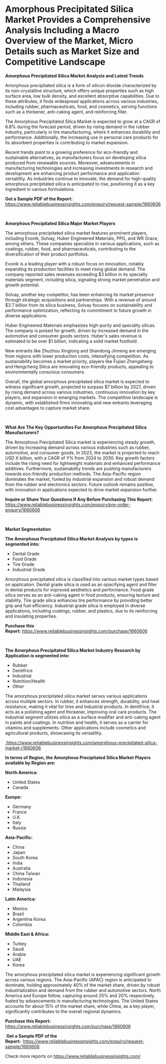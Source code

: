<p><h1>Amorphous Precipitated Silica Market Provides a Comprehensive Analysis Including a Macro Overview of the Market, Micro Details such as Market Size and Competitive Landscape</h1></p><p><strong>Amorphous Precipitated Silica Market Analysis and Latest Trends</strong></p>
<p><p>Amorphous precipitated silica is a form of silicon dioxide characterized by its non-crystalline structure, which offers unique properties such as high surface area, low bulk density, and excellent absorptive capabilities. Due to these attributes, it finds widespread applications across various industries, including rubber, pharmaceuticals, food, and cosmetics, serving functions such as a thickener, anti-caking agent, and reinforcing filler.</p><p>The Amorphous Precipitated Silica Market is expected to grow at a CAGR of 6.8% during the forecast period, driven by rising demand in the rubber industry, particularly in tire manufacturing, where it enhances durability and performance. Additionally, the increasing use in personal care products for its absorbent properties is contributing to market expansion. </p><p>Recent trends point to a growing preference for eco-friendly and sustainable alternatives, as manufacturers focus on developing silica produced from renewable sources. Moreover, advancements in manufacturing technologies and increasing investments in research and development are enhancing product performance and application versatility. As industries continue to innovate, the demand for high-quality amorphous precipitated silica is anticipated to rise, positioning it as a key ingredient in various formulations.</p></p>
<p><strong>Get a Sample PDF of the Report:&nbsp;</strong> <a href="https://www.reliablebusinessinsights.com/enquiry/request-sample/1660606?utm_campaign=2197&utm_medium=2&utm_source=Github&utm_content=ia&utm_term=30012025&utm_id=amorphous-precipitated-silica">https://www.reliablebusinessinsights.com/enquiry/request-sample/1660606</a></p>
<p>&nbsp;</p>
<p><strong>Amorphous Precipitated Silica Major Market Players</strong></p>
<p><p>The amorphous precipitated silica market features prominent players, including Evonik, Solvay, Huber Engineered Materials, PPG, and WR Grace, among others. These companies specialize in various applications, such as coatings, rubber, food, and pharmaceuticals, contributing to the diversification of their product portfolios.</p><p>Evonik is a leading player with a robust focus on innovation, notably expanding its production facilities to meet rising global demand. The company reported sales revenues exceeding $3 billion in its specialty materials segment, including silica, signaling strong market penetration and growth potential.</p><p>Solvay, another key competitor, has been enhancing its market presence through strategic acquisitions and partnerships. With a revenue of around $3.7 billion from its silica business, Solvay focuses on sustainability and performance optimization, reflecting its commitment to future growth in diverse applications.</p><p>Huber Engineered Materials emphasizes high-purity and specialty silicas. The company is poised for growth, driven by increased demand in the automotive and consumer goods sectors. Huber's sales revenue is estimated to be over $1 billion, indicating a solid market foothold.</p><p>New entrants like Zhuzhou Xinglong and Shandong Jinneng are emerging from regions with lower production costs, intensifying competition. As sustainability becomes a market priority, players like Fujian Zhengsheng and Hengcheng Silica are innovating eco-friendly products, appealing to environmentally conscious consumers.</p><p>Overall, the global amorphous precipitated silica market is expected to witness significant growth, projected to surpass $7 billion by 2027, driven by rising demand across various industries, continuous innovation by key players, and expansion in emerging markets. The competitive landscape is dynamic, with established firms innovating and new entrants leveraging cost advantages to capture market share.</p></p>
<p>&nbsp;</p>
<p><strong>What Are The Key Opportunities For Amorphous Precipitated Silica Manufacturers?</strong></p>
<p><p>The Amorphous Precipitated Silica market is experiencing steady growth, driven by increasing demand across various industries such as rubber, automotive, and consumer goods. In 2023, the market is projected to reach USD X billion, with a CAGR of Y% from 2024 to 2030. Key growth factors include the rising need for lightweight materials and enhanced performance additives. Furthermore, sustainability trends are pushing manufacturers towards eco-friendly production methods. The Asia-Pacific region dominates the market, fueled by industrial expansion and robust demand from the rubber and electronics sectors. Future outlook remains positive, with innovation in applications expected to drive market expansion further.</p></p>
<p><strong>Inquire or Share Your Questions If Any Before Purchasing This Report:</strong> <a href="https://www.reliablebusinessinsights.com/enquiry/pre-order-enquiry/1660606?utm_campaign=2197&utm_medium=2&utm_source=Github&utm_content=ia&utm_term=30012025&utm_id=amorphous-precipitated-silica">https://www.reliablebusinessinsights.com/enquiry/pre-order-enquiry/1660606</a></p>
<p>&nbsp;</p>
<p><strong>Market Segmentation</strong></p>
<p><strong>The Amorphous Precipitated Silica Market Analysis by types is segmented into:</strong></p>
<p><ul><li>Dental Grade</li><li>Food Grade</li><li>Tire Grade</li><li>Industrial Grade</li></ul></p>
<p><p>Amorphous precipitated silica is classified into various market types based on application. Dental grade silica is used as an opacifying agent and filler in dental products for improved aesthetics and performance. Food grade silica serves as an anti-caking agent in food products, ensuring texture and stability. Tire grade silica enhances tire performance by providing better grip and fuel efficiency. Industrial grade silica is employed in diverse applications, including coatings, rubber, and plastics, due to its reinforcing and insulating properties.</p></p>
<p><strong>Purchase this Report:&nbsp;</strong><a href="https://www.reliablebusinessinsights.com/purchase/1660606?utm_campaign=2197&utm_medium=2&utm_source=Github&utm_content=ia&utm_term=30012025&utm_id=amorphous-precipitated-silica">https://www.reliablebusinessinsights.com/purchase/1660606</a></p>
<p>&nbsp;</p>
<p><strong>The Amorphous Precipitated Silica Market Industry Research by Application is segmented into:</strong></p>
<p><ul><li>Rubber</li><li>Dentifrice</li><li>Industrial</li><li>Nutrition/Health</li><li>Other</li></ul></p>
<p><p>The amorphous precipitated silica market serves various applications across multiple sectors. In rubber, it enhances strength, durability, and heat resistance, making it vital for tires and industrial products. In dentifrice, it acts as a polishing agent and thickener, improving oral care products. The industrial segment utilizes silica as a surface modifier and anti-caking agent in paints and coatings. In nutrition and health, it serves as a carrier for vitamins and supplements. Other applications include cosmetics and agricultural products, showcasing its versatility.</p></p>
<p><a href="https://www.reliablebusinessinsights.com/amorphous-precipitated-silica-market-r1660606?utm_campaign=2197&utm_medium=2&utm_source=Github&utm_content=ia&utm_term=30012025&utm_id=amorphous-precipitated-silica">&nbsp;https://www.reliablebusinessinsights.com/amorphous-precipitated-silica-market-r1660606</a></p>
<p><strong>In terms of Region, the Amorphous Precipitated Silica Market Players available by Region are:</strong></p>
<p>
    <p> <strong> North America: </strong>
        <ul>
            <li>United States</li>
            <li>Canada</li>
        </ul>
        </p> 
    <p> <strong> Europe: </strong>
        <ul>
            <li>Germany</li>
            <li>France</li>
            <li>U.K.</li>
            <li>Italy</li>
            <li>Russia</li>
        </ul>
        </p> 
    <p> <strong> Asia-Pacific: </strong>
        <ul>
            <li>China</li>
            <li>Japan</li>
            <li>South Korea</li>
            <li>India</li>
            <li>Australia</li>
            <li>China Taiwan</li>
            <li>Indonesia</li>
            <li>Thailand</li>
            <li>Malaysia</li>
        </ul>
        </p> 
    <p> <strong> Latin America: </strong>
        <ul>
            <li>Mexico</li>
            <li>Brazil</li>
            <li>Argentina Korea</li>
            <li>Colombia</li>
        </ul>
        </p> 
    <p> <strong> Middle East & Africa: </strong>
        <ul>
            <li>Turkey</li>
            <li>Saudi</li>
            <li>Arabia</li>
            <li>UAE</li>
            <li>Korea</li>
        </ul>
    </p>
    </p>
<p><p>The amorphous precipitated silica market is experiencing significant growth across various regions. The Asia-Pacific (APAC) region is anticipated to dominate, holding approximately 40% of the market share, driven by robust industrialization and demand from the rubber and automotive sectors. North America and Europe follow, capturing around 25% and 20% respectively, fueled by advancements in manufacturing technologies. The United States accounts for about 15% of the market share, while China, as a key player, significantly contributes to the overall regional dynamics.</p></p>
<p><strong>Purchase this Report: </strong><a href="https://www.reliablebusinessinsights.com/purchase/1660606?utm_campaign=2197&utm_medium=2&utm_source=Github&utm_content=ia&utm_term=30012025&utm_id=amorphous-precipitated-silica">https://www.reliablebusinessinsights.com/purchase/1660606</a></p>
<p>&nbsp;<strong>Get a Sample PDF of the Report:&nbsp;&nbsp;</strong><a href="https://www.reliablebusinessinsights.com/enquiry/request-sample/1660606?utm_campaign=2197&utm_medium=2&utm_source=Github&utm_content=ia&utm_term=30012025&utm_id=amorphous-precipitated-silica">https://www.reliablebusinessinsights.com/enquiry/request-sample/1660606</a></p>
<p><strong></strong></p>
<p>Check more reports on <a href="https://www.reliablebusinessinsights.com/?utm_campaign=2197&utm_medium=2&utm_source=Github&utm_content=ia&utm_term=30012025&utm_id=amorphous-precipitated-silica">https://www.reliablebusinessinsights.com/</a></p>